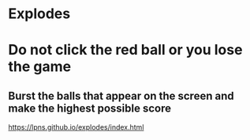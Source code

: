 # Explodes

# Do not click the red ball or you lose the game

## Burst the balls that appear on the screen and make the highest possible score


https://lpns.github.io/explodes/index.html
